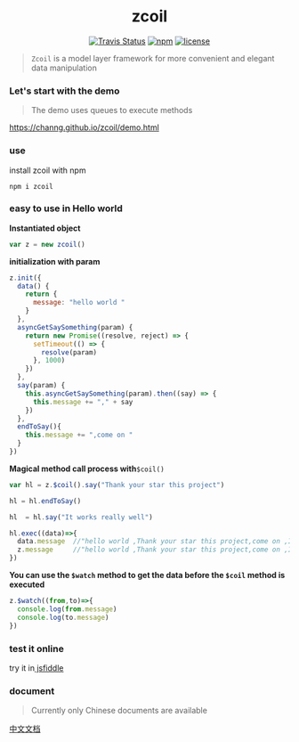 <h1 align="center">zcoil</center></h3>

<p align="center">
  <a href="https://travis-ci.org/channg/zcoil"><img alt="Travis Status" src="https://img.shields.io/travis/channg/zcoil/master.svg?style=flat-square"></a>
  <a href="https://www.npmjs.com/package/zcoil"><img alt="npm" src="https://img.shields.io/npm/v/zcoil.svg?style=flat-square"></a>
  <a href="https://github.com/channg/zcoil/blob/master/LICENSE"><img alt="license" src="https://img.shields.io/github/license/channg/zcoil.svg?style=flat-square"></a>
</p>




> `Zcoil` is a model layer framework for more convenient and elegant data manipulation

<h3>Let's start with the demo</h3>

> The demo uses queues to execute methods

<a href="https://channg.github.io/zcoil/demo.html">https://channg.github.io/zcoil/demo.html</a>

<h3>use</h3>
<p>install zcoil with npm</p>

```  
npm i zcoil
```
<h3>easy to use in Hello world</h3>

**Instantiated object**

```javascript
var z = new zcoil()
```

**initialization with param**

```javascript
z.init({
  data() {
    return {
      message: "hello world "
    }
  },
  asyncGetSaySomething(param) {
    return new Promise((resolve, reject) => {
      setTimeout(() => {
        resolve(param)
      }, 1000)
    })
  },
  say(param) {
    this.asyncGetSaySomething(param).then((say) => {
      this.message += "," + say
    })
  },
  endToSay(){
    this.message += ",come on "
  }
})
```
**Magical method call process with**`$coil()`

```javascript
var hl = z.$coil().say("Thank your star this project")

hl = hl.endToSay()

hl  = hl.say("It works really well")

hl.exec((data)=>{
  data.message  //"hello world ,Thank your star this project,come on ,It works really well" 
  z.message     //"hello world ,Thank your star this project,come on ,It works really well" 
})
```

**You can use the `$watch` method to get the data before the `$coil` method is executed**

```javascript
z.$watch((from,to)=>{
  console.log(from.message)
  console.log(to.message)
})
```

<h3>test it online</h3>

try it in[ jsfiddle](https://jsfiddle.net/channg/uhfxqsj4/11/)


<h3>document</h3>

>Currently only Chinese documents are available

[中文文档](https://channg.github.io/zcoil/)


